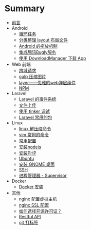 # Summary

* [前言](README.md)
* Android
  - [循环任务](./android/postDelayed.md)
  - [分类整理 layout 布局文件](./android/layout-split.md)
  - [Android 的拖放机制](./android/drag.md)
  - [集成腾讯Bugly服务](./android/crash-report.md)
  - [使用 DownloadManager 下载 App](./android/download-manager.md)
* Web 前端
  - [跨域请求](./front-end/cors.md)
  - [gulp 压缩图片](./front-end/gulp-imagemin.md)
  - [layer——优雅的web弹层组件](./front-end/layer.md)
  - [NPM](./front-end/npm.md)
* Laravel
  - [Laravel 的事件系统](./laravel/event.md)
  - [文件上传](./laravel/upload.md)
  - [使用 tinker 调试](./laravel/tinker.md)
  - [Laravel 常用的包](./laravel/packages.md)
* Linux
  - [linux 解压缩命令](./linux/compress.md)
  - [vim 常用的命令](./linux/vim.md)
  - [常用配置](./linux/common-config.md)
  - [安装nodejs](./linux/nodejs-install.md)
  - [安装PHP](./linux/php-install.md)
  - [Ubuntu](./linux/ubuntu-setup.md)
  - [安装 GNOME 桌面](./linux/gnome-shell.md)
  - [SSH](./linux/ssh.md)
  - [进程管理器 - Supervisor](./linux/supervisor.md)
* Docker
  - [Docker 安装](./docker/install.md)
* 其他
  - [nginx 配置虚拟主机](./nginx/vhost.md)
  - [nginx SSL 配置](./nginx/ssl.md)
  - [如何选择开源许可证？](./License/how-to-select.md)
  - [Restful API](./Restful-API/introduction.md)
  - [git 打标签](./git/tag.md)